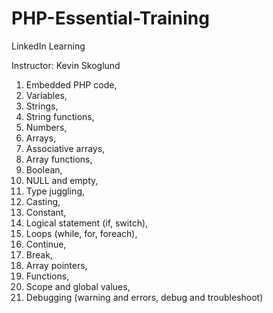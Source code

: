 # PHP-Essential-Training

LinkedIn Learning

Instructor: Kevin Skoglund

1. Embedded PHP code, 
2. Variables, 
3. Strings, 
4. String functions, 
5. Numbers, 
6. Arrays, 
7. Associative arrays, 
8. Array functions, 
9. Boolean, 
10. NULL and empty, 
11. Type juggling, 
12. Casting, 
13. Constant, 
14. Logical statement (if, switch), 
15. Loops (while, for, foreach), 
16. Continue, 
17. Break, 
18. Array pointers, 
19. Functions, 
20. Scope and global values, 
21. Debugging (warning and errors, debug and troubleshoot) 
